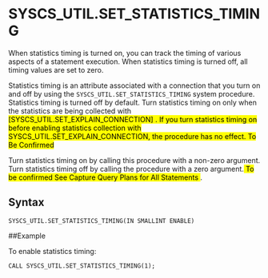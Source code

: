 # SYSCS_UTIL.SET_STATISTICS_TIMING

When statistics timing is turned on, you can track the timing of various aspects of a statement execution. When statistics timing is turned off, all timing values are set to zero.

Statistics timing is an attribute associated with a connection that you turn on and off by using the `SYSCS_UTIL.SET_STATISTICS_TIMING` system procedure. Statistics timing is turned off by default. Turn statistics timing on only when the statistics are being collected with <mark>[SYSCS_UTIL.SET_EXPLAIN_CONNECTION] . If you turn statistics timing on before enabling statistics collection with SYSCS_UTIL.SET_EXPLAIN_CONNECTION, the procedure has no effect. To Be Confirmed</mark>

Turn statistics timing on by calling this procedure with a non-zero argument. Turn statistics timing off by calling the procedure with a zero argument.<mark> To be confirmed See Capture Query Plans for All Statements </mark>.

## Syntax

```pre
SYSCS_UTIL.SET_STATISTICS_TIMING(IN SMALLINT ENABLE)
```

##Example

To enable statistics timing:

```pre
CALL SYSCS_UTIL.SET_STATISTICS_TIMING(1);
```
